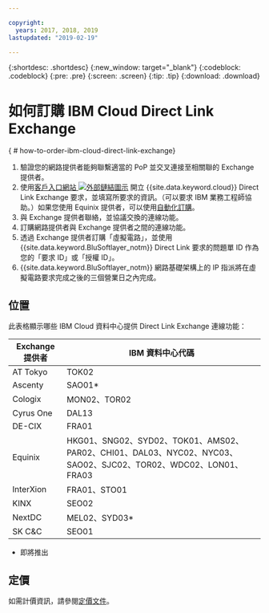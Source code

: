 ```yaml
---

copyright:
  years: 2017, 2018, 2019
lastupdated: "2019-02-19"

---
```


{:shortdesc: .shortdesc}
{:new_window: target="_blank"}
{:codeblock: .codeblock}
{:pre: .pre}
{:screen: .screen}
{:tip: .tip}
{:download: .download}

# 如何訂購 IBM Cloud Direct Link Exchange
{ # how-to-order-ibm-cloud-direct-link-exchange}

1. 驗證您的網路提供者能夠聯繫適當的 PoP 並交叉連接至相關聯的 Exchange 提供者。
2. 使用[客戶入口網站 ![外部鏈結圖示](../../icons/launch-glyph.svg "外部鏈結圖示")](https://control.softlayer.com/) 開立 {{site.data.keyword.cloud}} Direct Link Exchange 要求，並填寫所要求的資訊。（可以要求 IBM 業務工程師協助。）如果您使用 Equinix 提供者，可以使用[自動化訂購](/docs/infrastructure/direct-link?topic=direct-link-provisioning-ibm-cloud-direct-link-exchange-for-equinix)。
3. 與 Exchange 提供者聯絡，並協議交換的連線功能。
4. 訂購網路提供者與 Exchange 提供者之間的連線功能。
5. 透過 Exchange 提供者訂購「虛擬電路」，並使用 {{site.data.keyword.BluSoftlayer_notm}} Direct Link 要求的問題單 ID 作為您的「要求 ID」或「授權 ID」。
6. {{site.data.keyword.BluSoftlayer_notm}} 網路基礎架構上的 IP 指派將在虛擬電路要求完成之後的三個營業日之內完成。
 
## 位置
 
 此表格顯示哪些 IBM Cloud 資料中心提供 Direct Link Exchange 連線功能：
 
| Exchange 提供者	| IBM 資料中心代碼|
|-------------|-----------------------|
| AT Tokyo  | TOK02 |
| Ascenty | SAO01* |
| Cologix |MON02、TOR02|
| Cyrus One | DAL13 |
| DE-CIX | FRA01 |
| Equinix |HKG01、SNG02、SYD02、TOK01、AMS02、PAR02、CHI01、DAL03、NYC02、NYC03、SAO02、SJC02、TOR02、WDC02、LON01、FRA03|							
| InterXion |FRA01、STO01|
| KINX	| SEO02 |
| NextDC | MEL02、SYD03* |
| SK C&C | SEO01 |

* 即將推出

## 定價

如需計價資訊，請參閱[定價文件](/docs/infrastructure/direct-link/pricing.html)。

